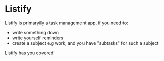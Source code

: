 # Listify

Listify is primaryily a task management app,
  if you need to:
  - write something down
  - write yourself reminders
  - create a subject e.g work, and you have "subtasks" for such a subject

Listify has you covered!
